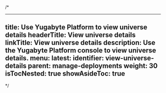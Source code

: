 /*

---
title: Use Yugabyte Platform to view universe details
headerTitle: View universe details
linkTitle: View universe details
description: Use the Yugabyte Platform console to view universe details.
menu:
  latest:
    identifier: view-universe-details
    parent: manage-deployments
    weight: 30
isTocNested: true
showAsideToc: true
---

*/
